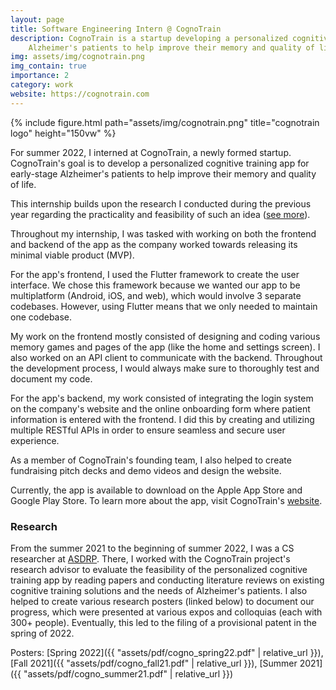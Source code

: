 ```yaml
---
layout: page
title: Software Engineering Intern @ CognoTrain
description: CognoTrain is a startup developing a personalized cognitive training app for 
    Alzheimer's patients to help improve their memory and quality of life
img: assets/img/cognotrain.png
img_contain: true
importance: 2
category: work
website: https://cognotrain.com
---
```


<div class="row">
    <div class="col-sm my-3 text-center">
        {% include figure.html path="assets/img/cognotrain.png" title="cognotrain logo" height="150vw" %}
    </div>
</div>

For summer 2022, I interned at CognoTrain, a newly formed startup. CognoTrain's goal is to develop a
personalized cognitive training app for early-stage Alzheimer's patients to help improve their memory and quality of life. 

This internship builds upon the research I conducted during the previous year regarding the practicality and feasibility of
such an idea ([see more](#research)).

Throughout my internship, I was tasked with working on both the frontend and backend of the app as the company worked
towards releasing its minimal viable product (MVP).

For the app's frontend, I used the Flutter framework to create the user interface. We chose this framework because we wanted
our app to be multiplatform (Android, iOS, and web), which would involve 3 separate codebases. However, using Flutter
means that we only needed to maintain one codebase.

My work on the frontend mostly consisted of designing and coding various memory games and pages of the app 
(like the home and settings screen). I also worked on an API client to communicate with the backend. Throughout the development 
process, I would always make sure to thoroughly test and document my code.

For the app's backend, my work consisted of integrating the login system on the company's website and the online onboarding 
form where patient information is entered with the frontend. I did this by creating and utilizing multiple RESTful APIs
in order to ensure seamless and secure user experience.

As a member of CognoTrain's founding team, I also helped to create fundraising pitch decks and demo videos and design the website.

Currently, the app is available to download on the Apple App Store and Google Play Store. To learn more about the app, visit
CognoTrain's [website](https://www.cognotrain.com/).

### Research

From the summer 2021 to the beginning of summer 2022, I was a CS researcher at [ASDRP](https://www.asdrp.org/). There, I worked
with the CognoTrain project's research advisor to evaluate the feasibility of the personalized cognitive training app by
reading papers and conducting literature reviews on existing cognitive training solutions and the needs of Alzheimer's patients.
I also helped to create various research posters (linked below) to document our progress, which were presented at various
expos and colloquias (each with 300+ people). Eventually, this led to the filing of a provisional patent in the spring of 2022.

Posters: [Spring 2022]({{ "assets/pdf/cogno_spring22.pdf" | relative_url }}), 
[Fall 2021]({{ "assets/pdf/cogno_fall21.pdf" | relative_url }}), 
[Summer 2021]({{ "assets/pdf/cogno_summer21.pdf" | relative_url }})